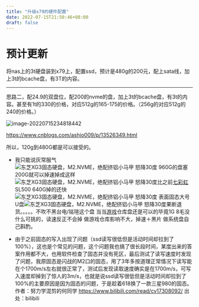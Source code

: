```yaml
---
title: "升级x79的硬件配置"
date: 2022-07-15T21:50:46+08:00
draft: false	
---
```


# 预计更新

将nas上的3t硬盘装到x79上，配置ssd，预计是480g的200元，配上sata线，加上3t的bcache盘，有3T的内容。

-------

思路二，配24.9的双盘位，配200的nvme的盘，加上3t的bcache盘，有3t的内容。甚至有1t的330的价格，对应512g的165-175的价格。（256g的对应512g的240的价格。）

![image-20220715234818442](https://res.cloudinary.com/dbzr1zvpf/image/upload/v1657900103/2022/07/8dab98da2472f2fbc5e24c8c7db8408b.webp)

https://www.cnblogs.com/ashjo009/p/13526349.html

所以，120g到480G都是可以接受的。

+ 我只能说灰常服气![东芝XG3固态硬盘，M2.NVME，绝配挤铝小马甲 怒降30度](https://res.smzdm.com/images/emotions/28.png) 960G的盘塞200G就可以掉速掉成这样![东芝XG3固态硬盘，M2.NVME，绝配挤铝小马甲 怒降30度](https://res.smzdm.com/images/emotions/23.png)比之前[七彩虹](https://pinpai.smzdm.com/1705/)SL500 640G掉的还快![东芝XG3固态硬盘，M2.NVME，绝配挤铝小马甲 怒降30度](https://res.smzdm.com/images/emotions/56.png) 表面固态大号U盘![东芝XG3固态硬盘，M2.NVME，绝配挤铝小马甲 怒降30度](https://res.smzdm.com/images/emotions/55.png)果断退货。。。。。不吹不黑台电/铭瑄这个盘 当当[游戏](https://www.smzdm.com/fenlei/youxi/)仓库盘还是可以的毕竟1G 8毛没什么可挑的，读速反正不会掉 做游戏仓库影响不大，掉速＋黑片 做系统盘自己斟酌。

+ 由于之前固态的写入出现了问题（ssd读写很低但是活动时间却拉到了100%），这也是个常见的问题，这个问题我也搞了很长段时间，某度出来的答案作用都不大，也用软件检查了固态并没有死区，最后测试了读写速度时发现了问题，我原固态是闪战的M2口的固态，用了3年多按道理正常情况下读写能在个1700m/s左右就很正常了，测试后发现读取速度确实是在1700m/s，可写入速度却掉到了惊人的3m/s，也就是说ssd读写很低但是活动时间却拉到了100%的主要原因是因为固态的问题，于是趁着618换了一款三星980的固态。 作者：努力学混剪的何同学 https://www.bilibili.com/read/cv17308092/ 出处：bilibili
